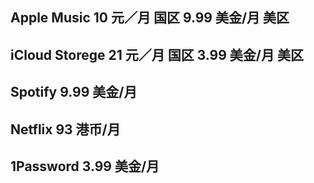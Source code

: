 ## Apple Music 10 元／月 国区       9.99 美金/月 美区
## iCloud Storege 21 元／月 国区       3.99 美金/月 美区
## Spotify 9.99 美金/月
## Netflix 93 港币/月
## 1Password 3.99 美金/月
